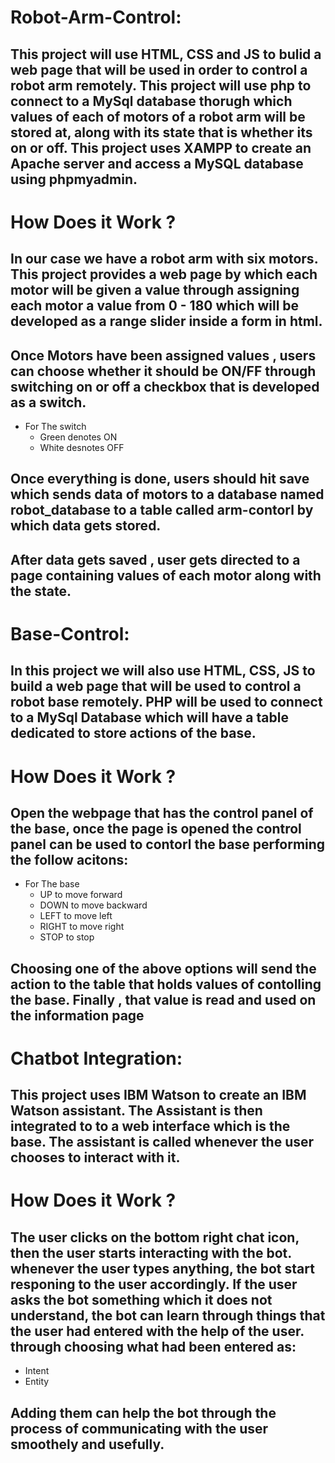 # Robot-Arm-Control:

## This project will use HTML, CSS and JS to bulid a web page that will be used in order to control a robot arm remotely. This project will use php to connect to a MySql database thorugh which values of each of motors of a robot arm will be stored at, along with its state that is whether its on or off. This project uses XAMPP to create an Apache server and access a MySQL database using phpmyadmin.

# How Does it Work ?

## In our case we have a robot arm with six motors. This project provides a web page by which each motor will be given a value through assigning each motor a value from 0 - 180 which will be developed as a range slider inside a form in html.

## Once Motors have been assigned values , users can choose whether it should be ON/FF through switching on or off a checkbox that is developed as a switch.

- For The switch
  - Green denotes ON
  - White desnotes OFF

## Once everything is done, users should hit save which sends data of motors to a database named robot_database to a table called arm-contorl by which data gets stored.

## After data gets saved , user gets directed to a page containing values of each motor along with the state.

# Base-Control:

## In this project we will also use HTML, CSS, JS to build a web page that will be used to control a robot base remotely. PHP will be used to connect to a MySql Database which will have a table dedicated to store actions of the base.

# How Does it Work ?

## Open the webpage that has the control panel of the base, once the page is opened the control panel can be used to contorl the base performing the follow acitons:

- For The base
  - UP to move forward
  - DOWN to move backward
  - LEFT to move left
  - RIGHT to move right
  - STOP to stop

## Choosing one of the above options will send the action to the table that holds values of contolling the base. Finally , that value is read and used on the information page

# Chatbot Integration:

## This project uses IBM Watson to create an IBM Watson assistant. The Assistant is then integrated to to a web interface which is the base. The assistant is called whenever the user chooses to interact with it.

# How Does it Work ?

## The user clicks on the bottom right chat icon, then the user starts interacting with the bot. whenever the user types anything, the bot start responing to the user accordingly. If the user asks the bot something which it does not understand, the bot can learn through things that the user had entered with the help of the user. through choosing what had been entered as:

- Intent
- Entity

## Adding them can help the bot through the process of communicating with the user smoothely and usefully.
